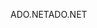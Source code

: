 <span data-ttu-id="1480a-101">ADO.NET</span><span class="sxs-lookup"><span data-stu-id="1480a-101">ADO.NET</span></span>
